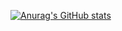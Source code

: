 [![Anurag's GitHub stats](https://github-readme-stats.vercel.app/api?username=kalhorghazal&theme=gruvbox&hide=prs&count_private=true&show_icons=true&include_all_commits=true)](https://github.com/anuraghazra/github-readme-stats) 
